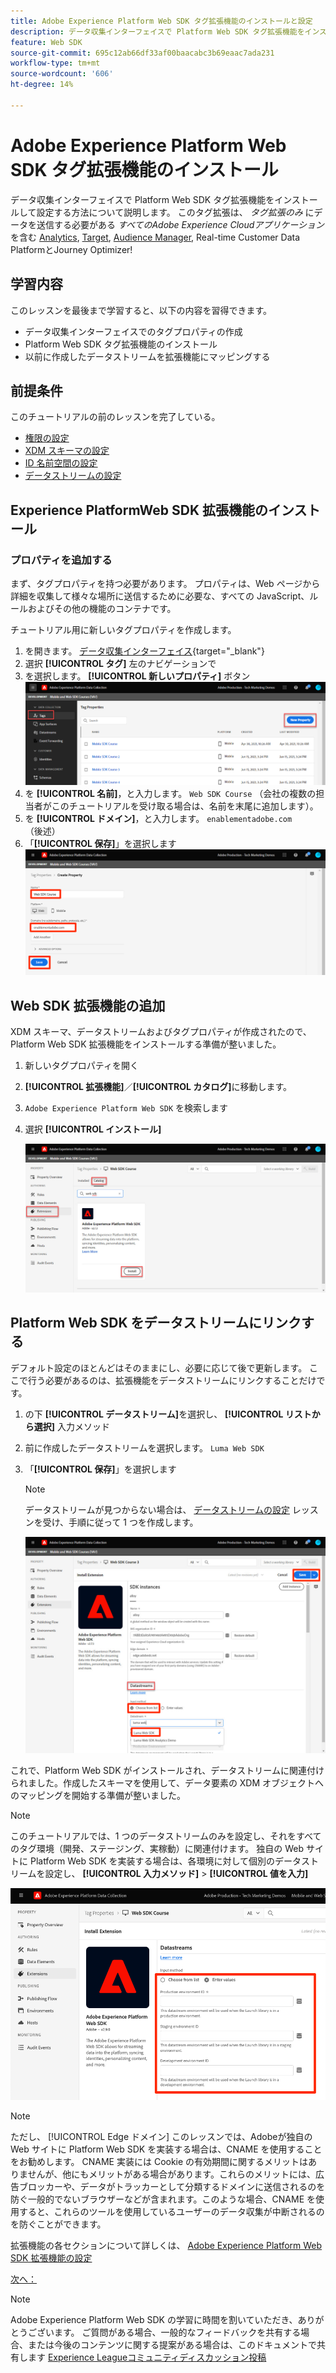 ```yaml
---
title: Adobe Experience Platform Web SDK タグ拡張機能のインストールと設定
description: データ収集インターフェイスで Platform Web SDK タグ拡張機能をインストールして設定する方法について説明します。 このレッスンは、「 Adobe Experience Cloudと Web SDK の実装」チュートリアルの一部です。
feature: Web SDK
source-git-commit: 695c12ab66df33af00baacabc3b69eaac7ada231
workflow-type: tm+mt
source-wordcount: '606'
ht-degree: 14%

---
```


# Adobe Experience Platform Web SDK タグ拡張機能のインストール

データ収集インターフェイスで Platform Web SDK タグ拡張機能をインストールして設定する方法について説明します。 このタグ拡張は、 _タグ拡張のみ_ にデータを送信する必要がある _すべてのAdobe Experience Cloudアプリケーション_&#x200B;を含む [Analytics](setup-analytics.md), [Target](setup-target.md), [Audience Manager](setup-audience-manager.md), Real-time Customer Data PlatformとJourney Optimizer!

## 学習内容

このレッスンを最後まで学習すると、以下の内容を習得できます。

* データ収集インターフェイスでのタグプロパティの作成
* Platform Web SDK タグ拡張機能のインストール
* 以前に作成したデータストリームを拡張機能にマッピングする

## 前提条件

このチュートリアルの前のレッスンを完了している。

* [権限の設定](configure-permissions.md)
* [XDM スキーマの設定](configure-schemas.md)
* [ID 名前空間の設定](configure-identities.md)
* [データストリームの設定](configure-datastream.md)

## Experience PlatformWeb SDK 拡張機能のインストール

### プロパティを追加する

まず、タグプロパティを持つ必要があります。 プロパティは、Web ページから詳細を収集して様々な場所に送信するために必要な、すべての JavaScript、ルールおよびその他の機能のコンテナです。

チュートリアル用に新しいタグプロパティを作成します。

1. を開きます。 [データ収集インターフェイス](https://launch.adobe.com/){target="_blank"}
1. 選択 **[!UICONTROL タグ]** 左のナビゲーションで
1. を選択します。 **[!UICONTROL 新しいプロパティ]** ボタン
   ![新しいプロパティを追加](assets/websdk-property-addNewProperty.png)
1. を **[!UICONTROL 名前]**，と入力します。 `Web SDK Course` （会社の複数の担当者がこのチュートリアルを受け取る場合は、名前を末尾に追加します）。
1. を **[!UICONTROL ドメイン]**，と入力します。 `enablementadobe.com` （後述）
1. 「**[!UICONTROL 保存]**」を選択します
   ![プロパティの詳細](assets/websdk-property-propertyDetails.png)

## Web SDK 拡張機能の追加

XDM スキーマ、データストリームおよびタグプロパティが作成されたので、Platform Web SDK 拡張機能をインストールする準備が整いました。

1. 新しいタグプロパティを開く
1. **[!UICONTROL 拡張機能]**／**[!UICONTROL カタログ]**&#x200B;に移動します。
1. `Adobe Experience Platform Web SDK` を検索します
1. 選択 **[!UICONTROL インストール]**

   ![Web SDK 拡張機能のインストール](assets/extension-platform-web-sdk.jpg)


## Platform Web SDK をデータストリームにリンクする

デフォルト設定のほとんどはそのままにし、必要に応じて後で更新します。 ここで行う必要があるのは、拡張機能をデータストリームにリンクすることだけです。

1. の下 **[!UICONTROL データストリーム]**&#x200B;を選択し、 **[!UICONTROL リストから選択]** 入力メソッド
1. 前に作成したデータストリームを選択します。 `Luma Web SDK`
1. 「**[!UICONTROL 保存]**」を選択します
   >[!NOTE]
   >
   > データストリームが見つからない場合は、 [データストリームの設定](configure-datastream.md) レッスンを受け、手順に従って 1 つを作成します。

   ![データストリーム選択](assets/extension-luma-web-sdk-datastream-extension.png)

これで、Platform Web SDK がインストールされ、データストリームに関連付けられました。作成したスキーマを使用して、データ要素の XDM オブジェクトへのマッピングを開始する準備が整いました。

>[!NOTE]
>
>このチュートリアルでは、1 つのデータストリームのみを設定し、それをすべてのタグ環境（開発、ステージング、実稼動）に関連付けます。 独自の Web サイトに Platform Web SDK を実装する場合は、各環境に対して個別のデータストリームを設定し、 **[!UICONTROL 入力メソッド]** > **[!UICONTROL 値を入力]**
>
>![データストリーム選択](assets/extension-luma-web-sdk-datastream-extension-enterValues.png)

>[!NOTE]
>
>ただし、 [!UICONTROL Edge ドメイン] このレッスンでは、Adobeが独自の Web サイトに Platform Web SDK を実装する場合は、CNAME を使用することをお勧めします。 CNAME 実装には Cookie の有効期間に関するメリットはありませんが、他にもメリットがある場合があります。これらのメリットには、広告ブロッカーや、データがトラッカーとして分類するドメインに送信されるのを防ぐ一般的でないブラウザーなどが含まれます。このような場合、CNAME を使用すると、これらのツールを使用しているユーザーのデータ収集が中断されるのを防ぐことができます。

拡張機能の各セクションについて詳しくは、 [Adobe Experience Platform Web SDK 拡張機能の設定](https://experienceleague.adobe.com/docs/experience-platform/edge/extension/web-sdk-extension-configuration.html?lang=ja)



[次へ： ](create-data-elements.md)

>[!NOTE]
>
>Adobe Experience Platform Web SDK の学習に時間を割いていただき、ありがとうございます。 ご質問がある場合、一般的なフィードバックを共有する場合、または今後のコンテンツに関する提案がある場合は、このドキュメントで共有します [Experience Leagueコミュニティディスカッション投稿](https://experienceleaguecommunities.adobe.com/t5/adobe-experience-platform-launch/tutorial-discussion-implement-adobe-experience-cloud-with-web/td-p/444996)
